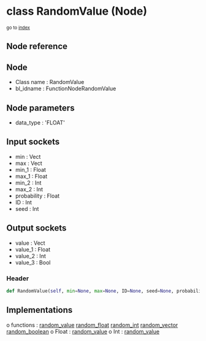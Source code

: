 # class RandomValue (Node)

<sub>go to [index](/docs/index.md)</sub>

## Node reference

Node
----
 - Class name : RandomValue
 - bl_idname : FunctionNodeRandomValue

Node parameters
---------------
 - data_type : 'FLOAT'

Input sockets
-------------
 - min : Vect
 - max : Vect
 - min_1 : Float
 - max_1 : Float
 - min_2 : Int
 - max_2 : Int
 - probability : Float
 - ID : Int
 - seed : Int

Output sockets
--------------
 - value : Vect
 - value_1 : Float
 - value_2 : Int
 - value_3 : Bool

### Header

``` python
def RandomValue(self, min=None, max=None, ID=None, seed=None, probability=None, data_type='FLOAT', node_label=None, node_color=None):
```

## Implementations

o functions : [random_value](#random_value) [random_float](#random_float) [random_int](#random_int) [random_vector](#random_vector) [random_boolean](#random_boolean)
o Float : [random_value](#random_value) 
o Int : [random_value](#random_value) 

